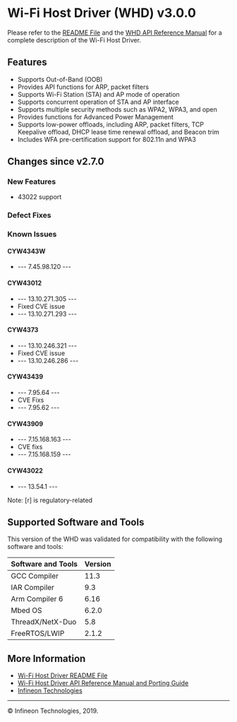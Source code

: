 # Wi-Fi Host Driver (WHD)  v3.0.0
Please refer to the [README File](./README.md) and the [WHD API Reference Manual](https://infineon.github.io/wifi-host-driver/html/index.html) for a complete description of the Wi-Fi Host Driver.

## Features
* Supports Out-of-Band (OOB) 
* Provides API functions for ARP, packet filters
* Supports Wi-Fi Station (STA) and AP mode of operation
* Supports concurrent operation of STA and AP interface
* Supports multiple security methods such as WPA2, WPA3, and open
* Provides functions for Advanced Power Management
* Supports low-power offloads, including ARP, packet filters, TCP Keepalive offload, DHCP lease time renewal offload, and Beacon trim
* Includes WFA pre-certification support for 802.11n and WPA3

## Changes since v2.7.0
### New Features
* 43022 support

### Defect Fixes


### Known Issues


#### CYW4343W
* --- 7.45.98.120 ---

#### CYW43012
* --- 13.10.271.305 ---
* Fixed CVE issue
* --- 13.10.271.293 ---

#### CYW4373
* --- 13.10.246.321 ---
* Fixed CVE issue
* --- 13.10.246.286 ---

#### CYW43439
* --- 7.95.64 ---
* CVE Fixs
* --- 7.95.62 ---

#### CYW43909
* --- 7.15.168.163 ---
* CVE fixs
* --- 7.15.168.159 ---

#### CYW43022
* --- 13.54.1 ---

Note: [r] is regulatory-related

## Supported Software and Tools
This version of the WHD was validated for compatibility with the following software and tools:

| Software and Tools                                      | Version      |
| :---                                                    | :----        |
| GCC Compiler                                            | 11.3         |
| IAR Compiler                                            | 9.3          |
| Arm Compiler 6                                          | 6.16         |
| Mbed OS                                                 | 6.2.0        |
| ThreadX/NetX-Duo                                        | 5.8          |
| FreeRTOS/LWIP                                           | 2.1.2        |


## More Information
* [Wi-Fi Host Driver README File](./README.md)
* [Wi-Fi Host Driver API Reference Manual and Porting Guide](https://infineon.github.io/wifi-host-driver/html/index.html)
* [Infineon Technologies](http://www.infineon.com) 

---
© Infineon Technologies, 2019.

